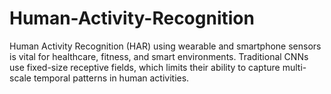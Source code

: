 # Human-Activity-Recognition
Human Activity Recognition (HAR) using wearable and smartphone sensors is vital for healthcare, fitness, and smart environments. Traditional CNNs use fixed-size receptive fields, which limits their ability to capture multi-scale temporal patterns in human activities.
